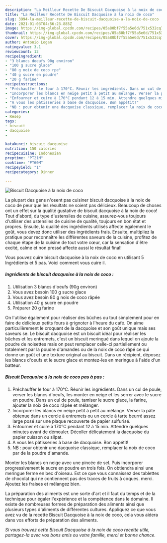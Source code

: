 ```yaml
---
description: "La Meilleur Recette De Biscuit Dacquoise à la noix de coco"
title: "La Meilleur Recette De Biscuit Dacquoise à la noix de coco"
slug: 3994-la-meilleur-recette-de-biscuit-dacquoise-a-la-noix-de-coco
date: 2021-01-03T04:56:23.885Z
image: https://img-global.cpcdn.com/recipes/05a80bf7f55a5e6d/751x532cq70/biscuit-dacquoise-a-la-noix-de-coco-photo-principale-de-la-recette.jpg
thumbnail: https://img-global.cpcdn.com/recipes/05a80bf7f55a5e6d/751x532cq70/biscuit-dacquoise-a-la-noix-de-coco-photo-principale-de-la-recette.jpg
cover: https://img-global.cpcdn.com/recipes/05a80bf7f55a5e6d/751x532cq70/biscuit-dacquoise-a-la-noix-de-coco-photo-principale-de-la-recette.jpg
author: Antonio Logan
ratingvalue: 3.1
reviewcount: 12
recipeingredient:
- "3 blancs doeufs 90g environ"
- "100 g sucre glace"
- "80 g noix de coco rpe"
- "40 g sucre en poudre"
- "20 g farine"
recipeinstructions:
- "Préchauffer le four à 170°C. Réunir les ingrédients. Dans un cul de poule, verser les blancs d&#39;oeufs, les monter en neige et les serrer avec le sucre en poudre. Dans un cul de poule, tamiser le sucre glace, la farine, ajouter la noix de coco râpée et mélanger."
- "Incorporer les blancs en neige petit à petit au mélange. Verser la pâte obtenue dans un cercle à entremets ou un cercle à tarte beurré assez large posé sur une plaque recouverte de papier sulfurisé."
- "Enfourner et cuire à 170°C pendant 12 à 15 min. Attendre quelques minutes avant de démouler. Décoller délicatement la dacquoise du papier cuisson ou silpat."
- "A vous les pâtisseries à base de dacquoise. Bon appétit!"
- "NB : pour obtenir une dacquoise classique, remplacer la noix de coco par de la poudre d&#39;amande."
categories:
- Resep
tags:
- biscuit
- dacquoise
- 

katakunci: biscuit dacquoise  
nutrition: 150 calories
recipecuisine: Indonesian
preptime: "PT21M"
cooktime: "PT60M"
recipeyield: "1"
recipecategory: Dinner

---
```



![Biscuit Dacquoise à la noix de coco](https://img-global.cpcdn.com/recipes/05a80bf7f55a5e6d/751x532cq70/biscuit-dacquoise-a-la-noix-de-coco-photo-principale-de-la-recette.jpg)

La plupart des gens n'osent pas cuisiner biscuit dacquoise à la noix de coco de peur que les résultats ne soient pas délicieux. Beaucoup de choses ont un effet sur la qualité gustative de biscuit dacquoise à la noix de coco! Tout d'abord, du type d'ustensiles de cuisine, assurez-vous toujours d'utiliser des ustensiles de cuisine de qualité, toujours en bon état et propres. Ensuite, la qualité des ingrédients utilisés affecte également le goût, vous devez donc utiliser des ingrédients frais. Ensuite, multipliez la pratique pour reconnaître les différentes saveurs de la cuisine, profitez de chaque étape de la cuisine de tout votre cœur, car la sensation d'être excité, calme et non pressé affecte aussi le résultat final!

<!--inarticleads1-->

Vous pouvez cuire biscuit dacquoise à la noix de coco en utilisant 5 Ingrédients et 5 pas. Voici comment vous cuire il.

##### Ingrédients de biscuit dacquoise à la noix de coco :

1. Utilisation 3 blancs d&#39;oeufs (90g environ)
1. Vous avez besoin 100 g sucre glace
1. Vous avez besoin 80 g noix de coco râpée
1. Utilisation 40 g sucre en poudre
1. Préparer 20 g farine


On l&#39;utilise également pour réaliser des bûches ou tout simplement pour en faire de délicieux petits fours à grignoter à l&#39;heure du café. On aime particulièrement le croquant de la dacquoise et son goût unique mais ses saveurs se. Le biscuit dacquoise est un biscuit idéal pour réaliser les bûches et les entremets, c&#39;est un biscuit meringué dans lequel on ajoute la poudre de noisettes mais on peut remplacer celle-ci partiellement ou totalement par la poudre d&#39;amandes ou de la noix de coco râpé ce qui donne un goût et une texture original au biscuit. Dans un récipient, déposez les blancs d&#39;oeufs et le sucre glace et montez-les en meringue à l&#39;aide d&#39;un batteur. 

<!--inarticleads2-->

##### Biscuit Dacquoise à la noix de coco pas à pas :

1. Préchauffer le four à 170°C. Réunir les ingrédients. Dans un cul de poule, verser les blancs d&#39;oeufs, les monter en neige et les serrer avec le sucre en poudre. Dans un cul de poule, tamiser le sucre glace, la farine, ajouter la noix de coco râpée et mélanger.
1. Incorporer les blancs en neige petit à petit au mélange. Verser la pâte obtenue dans un cercle à entremets ou un cercle à tarte beurré assez large posé sur une plaque recouverte de papier sulfurisé.
1. Enfourner et cuire à 170°C pendant 12 à 15 min. Attendre quelques minutes avant de démouler. Décoller délicatement la dacquoise du papier cuisson ou silpat.
1. A vous les pâtisseries à base de dacquoise. Bon appétit!
1. NB : pour obtenir une dacquoise classique, remplacer la noix de coco par de la poudre d&#39;amande.


Monter les blancs en neige avec une pincée de sel. Puis incorporer progressivement le sucre en poudre en trois fois. On obtiendra ainsi une meringue ferme en bec d&#39;oiseau. Est ce que vous connaissez des tablettes de chocolat qui ne contiennent pas des traces de fruits à coques. merci. Ajoutez les fraises et mélangez bien. 

<!--inarticleads1-->

<p>
La préparation des aliments est une sorte d'art et il faut du temps et de la technique pour égaler l'expérience et la compétence dans le domaine. Il existe de nombreuses formes de préparation des aliments ainsi que plusieurs types d'aliments de différentes cultures. Appliquez ce que vous avez vu de la recette Biscuit Dacquoise à la noix de coco, cela vous aidera dans vos efforts de préparation des aliments.
</p>

<p>
<i>Si vous trouvez cette Biscuit Dacquoise à la noix de coco recette utile, partagez-la avec vos bons amis ou votre famille, merci et bonne chance.</i>
</p>
